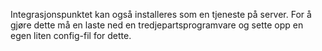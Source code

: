 Integrasjonspunktet kan også installeres som en tjeneste på server. For å gjøre dette må en laste ned en tredjepartsprogramvare og sette opp en egen liten config-fil for dette.
